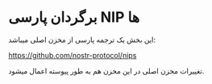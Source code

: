 # برگردان پارسی NIP ها

این بخش یک ترجمه پارسی از مخزن اصلی میباشد:

https://github.com/nostr-protocol/nips

تغییرات مخزن اصلی در این مخزن هم به طور پیوسته اعمال میشود.